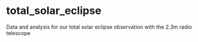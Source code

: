 # total_solar_eclipse
Data and analysis for our total solar eclipse observation with the 2.3m radio telescope
